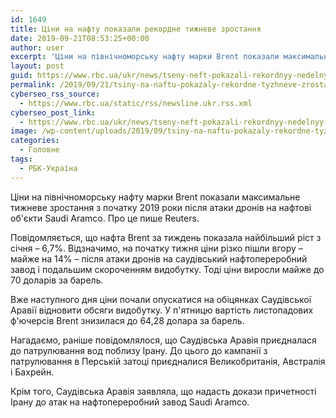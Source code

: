 ```yaml
---
id: 1649
title: Ціни на нафту показали рекордне тижневе зростання
date: 2019-09-21T08:53:25+00:00
author: user
excerpt: 'Ціни на північноморську нафту марки Brent показали максимальне тижневе зростання з початку 2019 роки після атаки дронів на нафтові об&#039;єкти Saudi...'
layout: post
guid: https://www.rbc.ua/ukr/news/tseny-neft-pokazali-rekordnyy-nedelnyy-rost-1569055295.html
permalink: /2019/09/21/tsiny-na-naftu-pokazaly-rekordne-tyzhneve-zrostannia/
cyberseo_rss_source:
  - https://www.rbc.ua/static/rss/newsline.ukr.rss.xml
cyberseo_post_link:
  - https://www.rbc.ua/ukr/news/tseny-neft-pokazali-rekordnyy-nedelnyy-rost-1569055295.html
image: /wp-content/uploads/2019/09/tsiny-na-naftu-pokazaly-rekordne-tyzhneve-zrostannia.jpg
categories:
  - Головне
tags:
  - РБК-Україна
---
```

Ціни на північноморську нафту марки Brent показали максимальне тижневе зростання з початку 2019 роки після атаки дронів на нафтові об'єкти Saudi Aramco. Про це пише Reuters.

Повідомляється, що нафта Brent за тиждень показала найбільший ріст з січня &#8211; 6,7%. Відзначимо, на початку тижня ціни різко пішли вгору &#8211; майже на 14% &#8211; після атаки дронів на саудівський нафтопереробний завод і подальшим скороченням видобутку. Тоді ціни виросли майже до 70 доларів за барель.

Вже наступного дня ціни почали опускатися на обіцянках Саудівської Аравії відновити обсяги видобутку. У п'ятницю вартість листопадових ф'ючерсів Brent знизилася до 64,28 долара за барель.

Нагадаємо, раніше повідомлялося, що Саудівська Аравія приєдналася до патрулювання вод поблизу Ірану. До цього до кампанії з патрулювання в Перській затоці приєдналися Великобританія, Австралія і Бахрейн.

Крім того, Саудівська Аравія заявляла, що надасть докази причетності Ірану до атак на нафтопереробний завод Saudi Aramco.